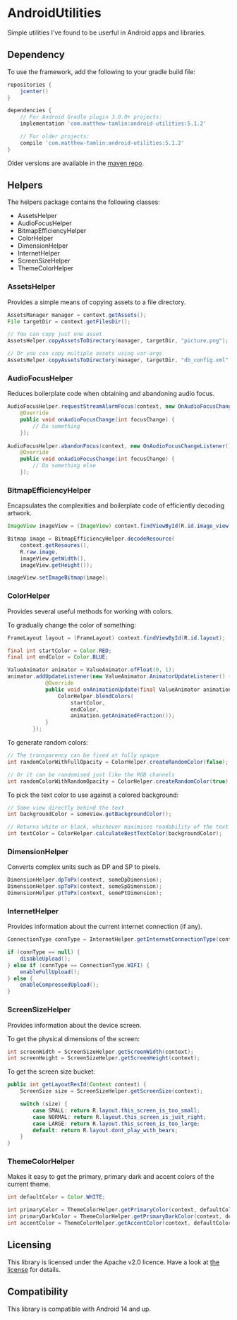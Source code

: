 # AndroidUtilities
Simple utilities I've found to be userful in Android apps and libraries.

## Dependency
To use the framework, add the following to your gradle build file:
```groovy
repositories {
	jcenter()
}

dependencies {
	// For Android Gradle plugin 3.0.0+ projects:
	implementation 'com.matthew-tamlin:android-utilities:5.1.2'

	// For older projects:
	compile 'com.matthew-tamlin:android-utilities:5.1.2'
}
```

Older versions are available in the [maven repo](https://bintray.com/matthewtamlin/maven/AndroidUtilities/view).
 
## Helpers
The helpers package contains the following classes:
- AssetsHelper
- AudioFocusHelper
- BitmapEfficiencyHelper
- ColorHelper
- DimensionHelper
- InternetHelper
- ScreenSizeHelper
- ThemeColorHelper

### AssetsHelper
Provides a simple means of copying assets to a file directory.
```java
AssetsManager manager = context.getAssets();
File targetDir = context.getFilesDir();

// You can copy just one asset
AssetsHelper.copyAssetsToDirectory(manager, targetDir, "picture.png");

// Or you can copy multiple assets using var-args
AssetsHelper.copyAssetsToDirectory(manager, targetDir, "db_config.xml", "default_values");
```

### AudioFocusHelper
Reduces boilerplate code when obtaining and abandoning audio focus.
```java
AudioFocusHelper.requestStreamAlarmFocus(context, new OnAudioFocusChangeListener() {
    @Override
    public void onAudioFocusChange(int focusChange) {
		// Do something
	});
    
AudioFocusHelper.abandonFocus(context, new OnAudioFocusChangeListener() {
    @Override
    public void onAudioFocusChange(int focusChange) {
		// Do something else
	});
```

### BitmapEfficiencyHelper
Encapsulates the complexities and boilerplate code of efficiently decoding artwork.
```java
ImageView imageView = (ImageView) context.findViewById(R.id.image_view);

Bitmap image = BitmapEfficiencyHelper.decodeResource(
    context.getResoures(), 
    R.raw.image, 
    imageView.getWidth(), 
    imageView.getHeight());

imageView.setImageBitmap(image);
```

### ColorHelper
Provides several useful methods for working with colors.

To gradually change the color of something:
```java
FrameLayout layout = (FrameLayout) context.findViewById(R.id.layout);

final int startColor = Color.RED;
final int endColor = Color.BLUE;

ValueAnimator animator = ValueAnimator.ofFloat(0, 1);
animator.addUpdateListener(new ValueAnimator.AnimatorUpdateListener() {
			@Override
			public void onAnimationUpdate(final ValueAnimator animation) {
				ColorHelper.blendColors(
					startColor, 
					endColor, 
					animation.getAnimatedFraction());
			}
		});
```

To generate random colors:
```java
// The transparency can be fixed at fully opaque
int randomColorWithFullOpacity = ColorHelper.createRandomColor(false);

// Or it can be randomised just like the RGB channels
int randomColorWithRandomOpacity = ColorHelper.createRandomColor(true);
```

To pick the text color to use against a colored background:
```java
// Some view directly behind the text
int backgroundColor = someView.getBackgroundColor();

// Returns white or black, whichever maximises readability of the text
int textColor = ColorHelper.calculateBestTextColor(backgroundColor);
```

### DimensionHelper
Converts complex units such as DP and SP to pixels.
```java
DimensionHelper.dpToPx(context, someDpDimension);
DimensionHelper.spToPx(context, someSpDimension);
DimensionHelper.ptToPx(context, somePtDimension);
```

### InternetHelper
Provides information about the current internet connection (if any).
```java
ConnectionType connType = InternetHelper.getInternetConnectionType(context);

if (connType == null) {
    disableUpload();
} else if (connType == ConnectionType.WIFI) {
    enableFullUpload();
} else {
    enableCompressedUpload();
}
```

### ScreenSizeHelper
Provides information about the device screen.

To get the physical dimensions of the screen:
```java
int screenWidth = ScreenSizeHelper.getScreenWidth(context);
int screenHeight = ScreenSizeHelper.getScreenHeight(context);
```

To get the screen size bucket:
```java
public int getLayoutResId(Context context) {
    ScreenSize size = ScreenSizeHelper.getScreenSize(context);

    switch (size) {
        case SMALL: return R.layout.this_screen_is_too_small;
        case NORMAL: return R.layout.this_screen_is_just_right;
        case LARGE: return R.layout.this_screen_is_too_large;
        default: return R.layout.dont_play_with_bears;
    }
}
```

### ThemeColorHelper
Makes it easy to get the primary, primary dark and accent colors of the current theme.
```java
int defaultColor = Color.WHITE;

int primaryColor = ThemeColorHelper.getPrimaryColor(context, defaultColor);
int primaryDarkColor = ThemeColorHelper.getPrimaryDarkColor(context, defaultColor);
int accentColor = ThemeColorHelper.getAccentColor(context, defaultColor);
```

## Licensing
This library is licensed under the Apache v2.0 licence. Have a look at [the license](LICENSE) for details.

## Compatibility
This library is compatible with Android 14 and up.